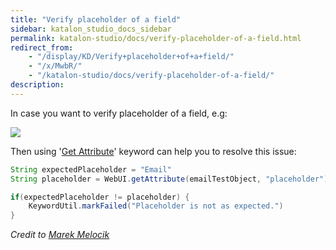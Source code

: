 ```yaml
---
title: "Verify placeholder of a field"
sidebar: katalon_studio_docs_sidebar
permalink: katalon-studio/docs/verify-placeholder-of-a-field.html
redirect_from:
    - "/display/KD/Verify+placeholder+of+a+field/"
    - "/x/MwbR/"
    - "/katalon-studio/docs/verify-placeholder-of-a-field/"
description:
---
```

In case you want to verify placeholder of a field, e.g:

![](../../images/katalon-studio/docs/verify-placeholder-of-a-field/w5juifrptxou.jpg)

Then using '[Get Attribute](/display/KD/%5BWebUI%5D+Get+Attribute)' keyword can help you to resolve this issue:

```groovy
String expectedPlaceholder = "Email"
String placeholder = WebUI.getAttribute(emailTestObject, "placeholder")

if(expectedPlaceholder != placeholder) {
	KeywordUtil.markFailed("Placeholder is not as expected.")
}
```

_Credit to [Marek Melocik](https://forum.katalon.com/discussion/7362/placeholder-visibility-verification#Comment_17113)_